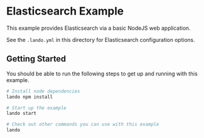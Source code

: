 Elasticsearch Example
=====================

This example provides Elasticsearch via a basic NodeJS web application.

See the `.lando.yml` in this directory for Elasticsearch configuration options.

Getting Started
---------------

You should be able to run the following steps to get up and running with this example.

```bash
# Install node dependencies
lando npm install

# Start up the example
lando start

# Check out other commands you can use with this example
lando
```

